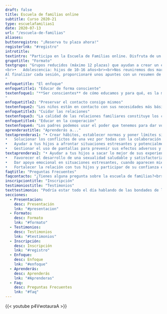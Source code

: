 ```yaml
---
draft: false
title: Escuela de familias online
subtitle: Curso 2020-21
type: escuelafamilias1
date: 2020-07-13
url: "/escuela-de-familias"
aliases:
buttonregistro: "¡Reserva tu plaza ahora!"
registerlnk: "#registro"
introtitle: 
textintro: "Participa en la Escuela de Familias online. Disfruta de un espacio de reflexión, desahogo y diversión, en el que compartir y crear vínculos con otros padres. Aprende a educar de forma más consciente, mejorar la relación con tus hijos y afrontar las situaciones difíciles de la paternidad con mayor seguridad, confianza y tranquilidad."
grupotitle: "Formato"
textgrupo: "Grupos reducidos (máximo 12 plazas) que ayudan a crear un espacio de seguridad y aceptación donde intercambiar apoyo emocional, escucha y comprensión. Al mismo tiempo, se favorece la participación y la adaptación de los contenidos a las inquietudes de los asistentes. Y para facilitar esto último, te ofrezco dos grupos distintos:<br><br>•	Infancia: hijos de 2-9 años
<br>•	Adolescencia: hijos de 10-16 años<br><br>Nos reuniremos dos martes de cada mes, de 18:00 a 20:00 hora española, en un total de 15 sesiones, desde octubre de 2020 a junio de 2021. Utilizaremos la plataforma de videoconferencia Zoom. Cada sesión constará de una parte de exposición teórica, seguida de una parte práctica en la que realizaremos ejercicios, dinámicas y juegos relacionados con los temas que trabajaremos.
Al finalizar cada sesión, proporcionaré unos apuntes con un resumen de la misma (contenidos teóricos, conclusiones de los ejercicios, bibliografía mencionada, etc.)
"
enfoquetitle: "El enfoque"
enfoquetitle1: "Educar de forma consciente"
textenfoque1: "**Ser conscientes** de cómo educamos y para qué, es la mejor manera de poner las habilidades, recursos y estrategias necesarias para lograr exactamente lo que pretendemos y no otra cosa. Averigua cómo quieres que sea tu relación con tus hijos y vuestra convivencia, qué valores quieres transmitirles y dónde empieza y acaba tu papel como padre.<br><br>Para afrontar comportamientos difíciles o inaceptables en los niños, es imprescindible **atender a las causas subyacentes** y el contexto en el que se producen esos comportamientos. La pregunta que guía la labor de los padres es: ¿qué está sucediendo para que mi hijo se comporte de esta manera? y, ¿cómo puedo ayudarle?
"
enfoquetitle2: "Preservar el contacto consigo mismos"
textenfoque2: "Los niños están en contacto con sus necesidades más básicas y son capaces de guiar su crecimiento y autorrealización. Eso sí, dependen de nuestra ayuda y del acceso que les damos a los recursos que necesitan para crecer. También dependen de nosotros para **preservar el contacto consigo mismos**, el cual les permitirá crecer con salud y alcanzar la verdadera autonomía."
enfoquetitle3: "Cuidar las relaciones"
textenfoque3: "La calidad de las relaciones familiares constituye los cimientos de la educación. De la salud de las relaciones depende la capacidad para colaborar en solucionar conflictos y tomar decisiones, la confianza mutua en los acuerdos y compromisos adquiridos y la capacidad de influencia que tenemos con nuestros hijos. **Crear una conexión fuerte e incondicional** es el mejor regalo que podemos hacer a nuestros hijos. No importa qué, nuestros hijos siempre nos tienen."
enfoquetitle4: "Educar en la cooperación"
textenfoque4: "Los padres podemos usar el poder que tenemos para dar voz y hacer partícipes a nuestros hijos en la búsqueda de soluciones o estrategias para afrontar la convivencia y los conflictos. En vez de forzarles a obedecer y acatar soluciones, podemos enseñarles las estrategias y habilidades para cooperar con otros en la búsqueda de las mismas. Educamos con el ejemplo."
aprenderastitle: "Aprenderás a..."
textaprenderas1: "•	Crear hábitos, establecer normas y poner límites sin entrar en luchas de poder,<br>
•	Solucionar los conflictos de una vez por todas con la colaboración de tus hijos,<br>
•	Ayudar a tus hijos a afrontar situaciones estresantes y potencialmente traumáticas, como la que estamos viviendo con la pandemia de COVID-19,<br>
•	Gestionar el uso de pantallas para prevenir sus efectos adversos y aprovechar su potencial,"
textaprenderas2: "•	Ayudar a tus hijos a sacar lo mejor de sus experiencias de aprendizaje, incluida la escuela,<br>
•	Favorecer el desarrollo de una sexualidad saludable y satisfactoria,<br>
•	Dar apoyo emocional en situaciones estresantes, cuando aparecen miedos o fobias, ante la agresividad o la tristeza,<br>
•	Fortalecer la relación con tus hijos y participar de su confianza e intimidad"
faqtitle: "Preguntas Frecuentes"
faqcontacto: "¿Tienes alguna pregunta sobre la escuela de familias?<br>Envíamela con el formulario y te responderé en seguida."
inscripciontitle: "Inscripción"
testimoniostitle: "Testimonios"
texttestimonio: "Podría estar todo el día hablando de las bondades de la escuela de familias, pero he preferido compartir el testimonio de algunos de los participantes de ediciones anteriores."
secciones:
  - Presentacion:
    desc: Presentación
    lnk: "#presentacion"
  - Formato:
    desc: Formato
    lnk: "#formato"
  - Testimonios:
    desc: Testimonios
    lnk: "#testimonios"
  - Inscripción:
    desc: Inscripción
    lnk: "#registro"
  - Enfoque:
    desc: Enfoque
    lnk: "#enfoque"
  - Aprenderás:
    desc: Aprenderás
    lnk: "#Aprenderas"
  - Faq:
    desc: Preguntas Frecuentes
    lnk: "#faq"
---
```

{{< youtube p4VwotauraA >}}
